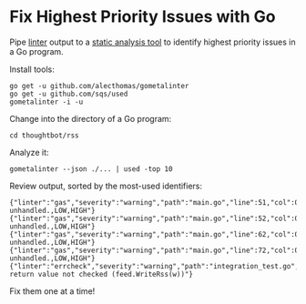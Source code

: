 # Fix Highest Priority Issues with Go

Pipe [linter] output to a [static analysis tool][used]
to identify highest priority issues in a Go program.

[linter]: https://github.com/alecthomas/gometalinter
[used]: https://github.com/sqs/used

Install tools:

```
go get -u github.com/alecthomas/gometalinter
go get -u github.com/sqs/used
gometalinter -i -u
```

Change into the directory of a Go program:

```
cd thoughtbot/rss
```

Analyze it:

```
gometalinter --json ./... | used -top 10
```

Review output, sorted by the most-used identifiers:

```
{"linter":"gas","severity":"warning","path":"main.go","line":51,"col":0,"message":"Errors unhandled.,LOW,HIGH"}
{"linter":"gas","severity":"warning","path":"main.go","line":52,"col":0,"message":"Errors unhandled.,LOW,HIGH"}
{"linter":"gas","severity":"warning","path":"main.go","line":62,"col":0,"message":"Errors unhandled.,LOW,HIGH"}
{"linter":"gas","severity":"warning","path":"main.go","line":72,"col":0,"message":"Errors unhandled.,LOW,HIGH"}
{"linter":"errcheck","severity":"warning","path":"integration_test.go","line":98,"col":16,"message":"error return value not checked (feed.WriteRss(w))"}
```

Fix them one at a time!
